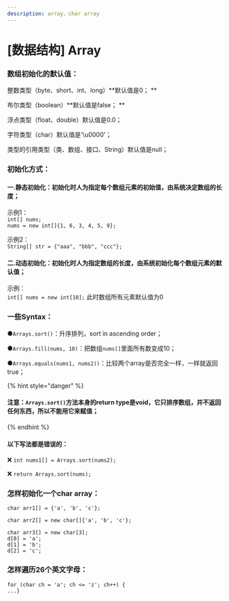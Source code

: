 ```yaml
---
description: array，char array
---
```


# \[数据结构] Array

### 数组初始化的默认值：

整数类型（byte、short、int、long）**默认值是0； **

布尔类型（boolean）**默认值是false； **

浮点类型（float、double）默认值是0.0；&#x20;

字符类型（char）默认值是'\u0000'；&#x20;

类型的引用类型（类、数组、接口、String）默认值是null；



### 初始化方式：&#x20;

#### 一.静态初始化：初始化时人为指定每个数组元素的初始值，由系统决定数组的长度；&#x20;

示例1： \
`int[] nums; `\
`nums = new int[]{1, 6, 3, 4, 5, 9}; `

示例2：\
`String[] str = {"aaa", "bbb", "ccc"};`

#### 二.动态初始化：初始化时人为指定数组的长度，由系统初始化每个数组元素的默认值；

示例： \
`int[] nums = new int[10];` 此时数组所有元素默认值为0



### 一些Syntax：

●`Arrays.sort()`：升序排列，sort in ascending order；

●`Arrays.fill(nums, 10)`：把数组`nums[]`里面所有数变成10；

●`Arrays.equals(nums1, nums2))`：比较两个array是否完全一样，一样就返回true；



{% hint style="danger" %}
#### 注意：`Arrays.sort()`方法本身的return type是void，它只排序数组，并不返回任何东西，所以不能用它来赋值；
{% endhint %}

#### 以下写法都是错误的：

❌   `int nums1[] = Arrays.sort(nums2);`

❌   `return Arrays.sort(nums);`





### 怎样初始化一个char array：

`char arr1[] = {'a', 'b', 'c'};`

`char arr2[] = new char[]{'a', 'b', 'c'};`

`char arr3[] = new char[3]; `\
`d[0] = 'a'; `\
`d[1] = 'b'; `\
`d[2] = 'c';`



### 怎样遍历26个英文字母：

`for (char ch = 'a'; ch <= 'z'; ch++) {`\
`...}`







